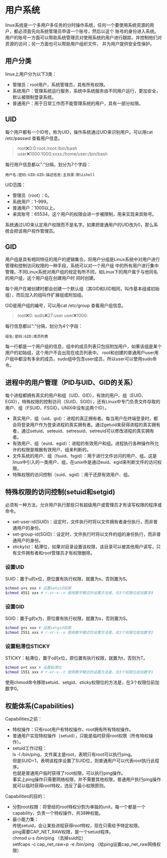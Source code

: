 # 用户系统
linux系统是一个多用户多任务的分时操作系统，任何一个要使用系统资源的用户，都必须首先向系统管理员申请一个账号，然后以这个
账号的身份进入系统。  
用户的账号一方面可以帮助系统管理员对使用系统的用户进行跟踪，并控制他们对资源的访问；另一方面也可以帮助用户组织文件，
并为用户提供安全性保护。

## 用户分类
linux上用户分为以下3类：
* 管理员：root用户，系统管理员，具有所有权限。
* 系统用户：管理系统运行服务，系统中系统服务由不同用户运行，更加安全，默认被限制登录系统。
* 普通用户：用于日常工作而不能管理系统的用户，具有一部分权限。

## UID
每个用户都有一个ID号，称为UID，操作系统通过UID来识别用户。可以用cat /etc/passwd 查看用户信息。
> root:x:0:0:root:/root:/bin/bash
> user:x:1000:1000:xxxx:/home/user:/bin/bash

每行用户信息都以“:”分隔，划分为7个字段：
```
用户名:密码:UID:GID:描述信息:主目录:默认shell
```

UID范围：
* 管理员（root）：0。
* 系统用户：1-999。
* 普通用户：1000以上。
* 来宾账号：65534，这个用户的权限会进一步被限制，用来实现来宾账号。

系统通过UID来认定用户权限而不是名字。如果把普通用户的UID改为0，那么系统会把该用户视作管理员。

## GID
用户组是具有相同特征的用户的逻辑集合。将用户分组是Linux系统中对用户进行管理和控制访问权限的一种手段，系统可以对一个用户组
中的所有用户进行集中管理。不同Linux系统对用户组的规定有所不同，如Linux下的用户属于与他同名的用户组，这个用户组在创建用户时
同时创建。

每个用户在被创建时都会创建一个默认组（其GID和UID相同，叫作基本组或初始组），而后加入的组叫作扩展组或附加组。

GID是用户组的编号，可以用cat /etc/group 查看用户组信息。
> root:x:0:
> sudo:x:27:user
> user:x:1000:

每行信息都以“:”分隔，划分为4个字段：
```
组名:密码:GID:成员列表
```

每一行都是一个用户组的信息，组中的成员列表只包括附加用户，如果该组是某个用户的初始组，这个用户不会出现在成员列表中。
root和创建的普通用户user用户组中都没有多余的成员，sudo组中包含user成员，所以user可以使用sudo命令。

## 进程中的用户管理（PID与UID、GID的关系）
每个进程都拥有真实的用户和组（UID、GID），有效的用户、组（EUID、EGID），特殊权限的控制访问（SUID、SGID），还有Linux中专门负责文件存取的用户、组（FSUID、FSGID，UNIX中没有这两个ID）。

* 真实用户、组（uid、gid）：进程的真正拥有者。每当用户在终端登录时，都会将登录用户作为登录进程的真实拥有者。通过getuid来获得进程的真实拥有者，通过setuid、seteuid、setresuid、setreuid可以修改进程的真实拥有者。
* 有效用户、组（euid、egid）：进程的有效用户和组。进程执行各种操作所允许的权限是根据有效用户、组来判断的。
* 文件系统的用户、组（fsuid、fsgid）：用于进行文件访问的用户、组。这是linux中引入的一类用户、组，在unix中是通过euid、egid来判断文件的访问权限。
* 特殊权限的访问控制（suid、sgid）：用于还原有效用户、组。

## 特殊权限的访问控制(setuid和setgid)
必须有一种方法，允许用户执行那些只有超级用户或管理员才有读写权限的程序或命令。
* set-user-id(SUID)：设定时，文件执行时将以文件拥有者身份执行，而非普通用户的身份。
* set-group-id(SGID)：设定时，文件执行时将以文件的组的身份执行，而非普通用户的身份。
* sticky(s)：粘滞位，如果对目录设置该权限，该目录可以被其他用户读写，只有文件拥有者和root管理员才有权限删除。

### 设置UID
SUID：置于u的x位，原位置有执行权限，就置为s，否则置为S。
```sh
$chmod u+s xxx # 设置setuid权限
$chmod 4551 xxx # r-sr-x--x 使用数字模式的设置方法是，在3个权限位前加数字4
```

### 设置GID
SGID：置于g的x为，原位置有执行权限，就置为s，否则置为S。
```sh
$chmod g+s xxx # 设置setgid权限
$chmod 2551 xxx # r-xr-s--x 使用数字模式的设置方法是，在3个权限位前加数字2
```

### 设置粘滞位STICKY
STICKY：粘滞位，置于o的x位，原位置有执行权限，就置为t，否则为T。
```sh
$chmod o+t xxx # 设置粘滞位
$chmod 1551 xxx # r-xr-x--t 使用数字模式的设置方法是，在3个权限位前加数字1
```
使用chmod命令移除setuid、setgid、sticky权限位的方法是，在3个权限位前加数字0。

## 权能体系(Capabilities)
Capabilities之前：
* 特权操作：只有root用户有特权操作，root拥有所有特权操作。
* 普通用户实现特权操作（setuid），只能是临时获得root权限（所有特权操作）。
* setuid工作过程：  
    ls -l /bin/ping，文件属主是root，表明只有root可以执行ping。  
    但是SUID=1，表明该程序设置了SUID位，则普通用户可以代表root执行此程序。  
    也就是普通用户临时获得了root权限，可以执行ping操作。  
    事实上ping操作只需要网络权限，并不需要其他权限，普通用户执行ping操作就可以临时获得root特权，违反了最小权限原则。

Capabilities的目的：
* 分割root权限：将曾经的root特权分割为单独的unit，每一个都是一个capability，负责一个特权操作，共38种权能。
* 最小能力集：  
    传统setuid，会让某些进程获得root特权，现在只需给予特定权限。  
    ping需要CAP_NET_RAW权限，是一个setuid程序。  
    chmod u-s /bin/ping （去掉suid位）  
    setfcaps -c cap_net_raw=p -e /bin/ping （给ping设置cap_net_raw网络权限）